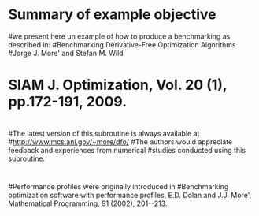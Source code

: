 # Summary of example objective
#we present here un example of how to produce a benchmarking as described in:
#Benchmarking Derivative-Free Optimization Algorithms
#Jorge J. More' and Stefan M. Wild
# SIAM J. Optimization, Vol. 20 (1), pp.172-191, 2009.
#
#The latest version of this subroutine is always available at
#http://www.mcs.anl.gov/~more/dfo/
#The authors would appreciate feedback and experiences from numerical
#studies conducted using this subroutine.
#
#Performance profiles were originally introduced in
#Benchmarking optimization software with performance profiles, E.D. Dolan and J.J. More', Mathematical Programming, 91 (2002), 201--213.
